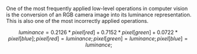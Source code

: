 One of the most frequently applied low-level operations
in computer vision is the conversion of an RGB camera image into its luminance
representation. This is also one of the most incorrectly applied operations.

```math
luminance = 0.2126*pixel[red] + 0.7152*pixel[green] + 0.0722*pixel[blue];

pixel[red]   = luminance;
pixel[green] = luminance;
pixel[blue]  = luminance;
```